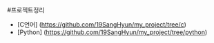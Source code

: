 #프로젝트정리

- [C언어] (https://github.com/19SangHyun/my_project/tree/c)
- [Python] (https://github.com/19SangHyun/my_project/tree/python)